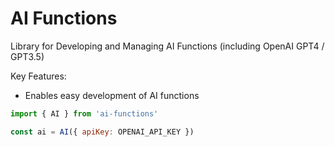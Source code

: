 # AI Functions

Library for Developing and Managing AI Functions (including OpenAI GPT4 / GPT3.5)

Key Features: 
- Enables easy development of AI functions

```javascript
import { AI } from 'ai-functions'

const ai = AI({ apiKey: OPENAI_API_KEY })


```